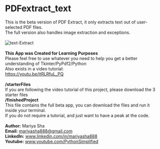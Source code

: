 # PDFextract_text
This is the beta version of PDF Extract, it only extracts text out of user-selected PDF files.
<br>
The full version also handles image extraction and exceptions.
<br>
<br>
![text-Extract](https://user-images.githubusercontent.com/32107652/100146136-497a2300-2e4e-11eb-999c-36c03ab0ecfb.jpg)
<br>
<br>
<b>This App was Created for Learning Purposes</b>
<br>
Please feel free to use whatever you need to help you get a better understanding of Tkinter/PyPdf2/Python
<br>
Also exists in a video tutorial:
<br>
https://youtu.be/itRLRfuL_PQ
<br>
<br>
<b>/starterFiles</b>
<br>
If you are following the video tutorial of this project, please download the 3 starter files
<br>
<b>/finishedProject</b>
<br>
This file contains the full beta app, you can download the files and run it inside your terminal.
<br>
If you do not require a tutorial, and just want to have a peak at the code.
<br>
<br>
<b>Author:</b> Mariya Sha
<br>
<b>Email:</b> mariyasha888@gmail.com
<br>
<b>LinkedIn:</b> www.linkedin.com/in/mariyasha888
<br>
<b>Youtube:</b> www.youtube.com/PythonSimplified
